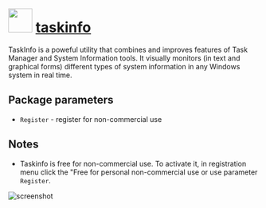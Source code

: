 # <img src="https://cdn.jsdelivr.net/gh/majkinetor/chocolatey/taskinfo/icon.gif" width="48" height="48"/> [taskinfo](https://chocolatey.org/packages/taskinfo)

TaskInfo is a poweful utility that combines and improves features of Task Manager and System Information tools. It visually monitors (in text and graphical forms) different types of system information in any Windows system in real time.

## Package parameters

- `Register` - register for non-commercial use

## Notes

- Taskinfo is free for non-commercial use. To activate it, in registration menu click the "Free for personal non-commercial use or use parameter `Register`.

![screenshot](https://cdn.rawgit.com/majkinetor/chocolatey/master/taskinfo/screenshot.gif)

